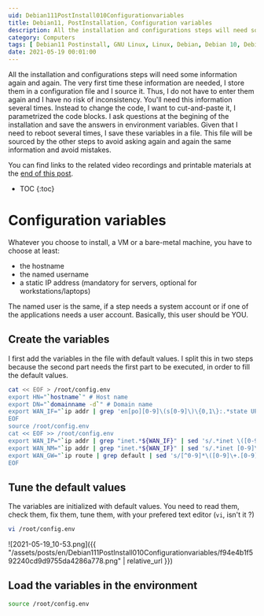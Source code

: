 ```yaml
---
uid: Debian111PostInstall010Configurationvariables
title: Debian11, PostInstallation, Configuration variables
description: All the installation and configurations steps will need some information again and again. The very first time these information are needed, I store them in a configuration file and I source it. Thus, I do not have to enter them again and I have no risk of inconsistency. 
category: Computers
tags: [ Debian11 Postinstall, GNU Linux, Linux, Debian, Debian 10, Debian 11, Buster, Bullseye, Server, Installation, Configuration variables, Variables ]
date: 2021-05-19 00:01:00
---
```


All the installation and configurations steps will need some information again and again. The very first time these information are needed, I store them in a configuration file and I source it. Thus, I do not have to enter them again and I have no risk of inconsistency. You'll need this information several times. Instead to change the code, I want to cut-and-paste it, I parametrized the code blocks. I ask questions at the begining of the installation and save the answers in environment variables. Given that I need to reboot several times, I save these variables in a file. This file will be sourced by the other steps to avoid asking again and again the same information and avoid mistakes.

You can find links to the related video recordings and printable materials at the [end of this post](#materials-and-links).

* TOC
{:toc}

# Configuration variables

Whatever you choose to install, a VM or a bare-metal machine, you have to choose at least:
- the hostname
- the named username
- a static IP address (mandatory for servers, optional for workstations/laptops)

The named user is the same, if a step needs a system account or if one of the applications needs a user account. Basically, this user should be YOU.

## Create the variables

I first add the variables in the file with default values. I split this in two steps because the second part needs the first part to be executed, in order to fill the default values.
```bash
cat << EOF > /root/config.env
export HN="`hostname`" # Host name
export DN="`domainname -d`" # Domain name
export WAN_IF="`ip addr | grep 'en[po][0-9]\(s[0-9]\)\{0,1\}:.*state UP' | cut -d: -f2 | sed 's/ //' | head -n 1`" # External public network interface
EOF
source /root/config.env
cat << EOF >> /root/config.env
export WAN_IP="`ip addr | grep "inet.*${WAN_IF}" | sed 's/.*inet \([0-9]\+.[0-9]\+.[0-9]\+.[0-9]\+\)\/[0-9]\+.*/\1/' | head -n 1`" # External public IP address
export WAN_NM="`ip addr | grep "inet.*${WAN_IF}" | sed 's/.*inet [0-9]\+.[0-9]\+.[0-9]\+.[0-9]\+\/\([0-9]\+\).*/\1/' | head -n 1`" # External public netmask
export WAN_GW="`ip route | grep default | sed 's/[^0-9]*\([0-9]\+.[0-9]\+.[0-9]\+.[0-9]\+\).*/\1/'`" # External public gateway/router
EOF
```

## Tune the default values

The variables are initialized with default values. You need to read them, check them, fix them, tune them, with your prefered text editor (`vi`, isn't it ?)
```bash
vi /root/config.env
```

![2021-05-19_10-53.png]({{ "/assets/posts/en/Debian111PostInstall010Configurationvariables/f94e4b1f592240cd9d9755da4286a778.png" | relative_url }})


## Load the variables in the environment

```bash
source /root/config.env
```


